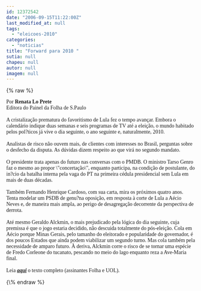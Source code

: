 ```yaml
---
id: 12372542
date: "2006-09-15T11:22:00Z"
last_modified_at: null
tags:
  - "eleicoes-2010"
categories:
  - "noticias"
title: "Forward para 2010 "
sutia: null
chapeu: null
autor: null
imagem: null
---
```

{\% raw %}
<p><P><FONT face=Verdana>Por <STRONG>Renata Lo Prete</STRONG><BR>Editora do Painel da Folha de S.Paulo<BR><BR>A cristalização prematura do favoritismo de Lula fez o tempo avançar. Embora o calendário indique duas semanas e seis programas de TV até a eleição, o mundo habitado pelos pol?ticos já vive o dia seguinte, o ano seguinte e, naturalmente, 2010.<BR><BR>Analistas de risco não ouvem mais, de clientes com interesses no Brasil, perguntas sobre o desfecho da disputa. As dúvidas dizem respeito ao que virá no segundo mandato. <BR><BR>O presidente trata apenas do futuro nas conversas com o PMDB. O ministro Tarso Genro faz o mesmo ao propor \"concertação\", enquanto participa, na condição de postulante, do in?cio da batalha interna pela vaga do PT na primeira cédula presidencial sem Lula em mais de duas décadas. <BR><BR>Também Fernando Henrique Cardoso, com sua carta, mira os próximos quatro anos. Tenta modelar um PSDB de genu?na oposição, em resposta à corte de Lula a Aécio Neves e, de maneira mais ampla, ao perigo de desagregação decorrente da perspectiva de derrota. <BR><BR>Até mesmo Geraldo Alckmin, o mais prejudicado pela lógica do dia seguinte, cuja premissa é que o jogo estaria decidido, não descuida totalmente do pós-eleição. Cola em Aécio porque Minas Gerais, pelo tamanho do eleitorado e popularidade do governador, é dos poucos Estados que ainda podem viabilizar um segundo turno. Mas cola também pela necessidade de amparo futuro. À deriva, Alckmin corre o risco de se tornar uma espécie de Fredo Corleone do tucanato, pescando no meio do lago enquanto reza a Ave-Maria final. <BR><BR>Leia <STRONG><EM><A href=\"https://www1.folha.uol.com.br/fsp/brasil/fc1509200610.htm\" target=_blank>aqui</A></EM></STRONG> o texto completo (assinantes Folha e UOL).</FONT></P> </p>
{\% endraw %}